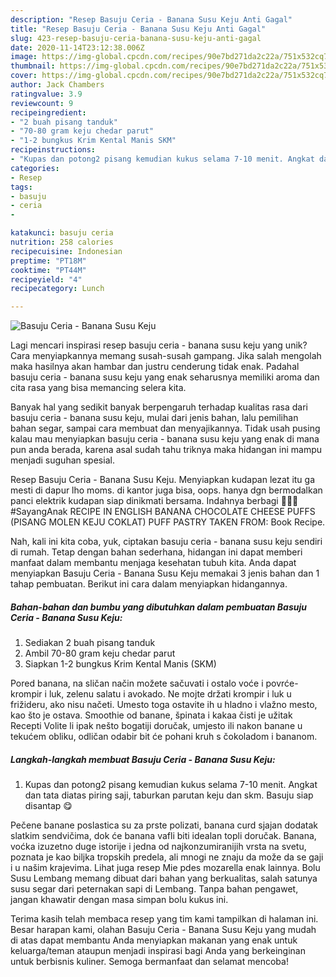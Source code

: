 ```yaml
---
description: "Resep Basuju Ceria - Banana Susu Keju Anti Gagal"
title: "Resep Basuju Ceria - Banana Susu Keju Anti Gagal"
slug: 423-resep-basuju-ceria-banana-susu-keju-anti-gagal
date: 2020-11-14T23:12:38.006Z
image: https://img-global.cpcdn.com/recipes/90e7bd271da2c22a/751x532cq70/basuju-ceria-banana-susu-keju-foto-resep-utama.jpg
thumbnail: https://img-global.cpcdn.com/recipes/90e7bd271da2c22a/751x532cq70/basuju-ceria-banana-susu-keju-foto-resep-utama.jpg
cover: https://img-global.cpcdn.com/recipes/90e7bd271da2c22a/751x532cq70/basuju-ceria-banana-susu-keju-foto-resep-utama.jpg
author: Jack Chambers
ratingvalue: 3.9
reviewcount: 9
recipeingredient:
- "2 buah pisang tanduk"
- "70-80 gram keju chedar parut"
- "1-2 bungkus Krim Kental Manis SKM"
recipeinstructions:
- "Kupas dan potong2 pisang kemudian kukus selama 7-10 menit. Angkat dan tata diatas piring saji, taburkan parutan keju dan skm. Basuju siap disantap 😋"
categories:
- Resep
tags:
- basuju
- ceria
- 

katakunci: basuju ceria  
nutrition: 258 calories
recipecuisine: Indonesian
preptime: "PT18M"
cooktime: "PT44M"
recipeyield: "4"
recipecategory: Lunch

---
```



![Basuju Ceria - Banana Susu Keju](https://img-global.cpcdn.com/recipes/90e7bd271da2c22a/751x532cq70/basuju-ceria-banana-susu-keju-foto-resep-utama.jpg)

Lagi mencari inspirasi resep basuju ceria - banana susu keju yang unik? Cara menyiapkannya memang susah-susah gampang. Jika salah mengolah maka hasilnya akan hambar dan justru cenderung tidak enak. Padahal basuju ceria - banana susu keju yang enak seharusnya memiliki aroma dan cita rasa yang bisa memancing selera kita.

Banyak hal yang sedikit banyak berpengaruh terhadap kualitas rasa dari basuju ceria - banana susu keju, mulai dari jenis bahan, lalu pemilihan bahan segar, sampai cara membuat dan menyajikannya. Tidak usah pusing kalau mau menyiapkan basuju ceria - banana susu keju yang enak di mana pun anda berada, karena asal sudah tahu triknya maka hidangan ini mampu menjadi suguhan spesial.

Resep Basuju Ceria - Banana Susu Keju. Menyiapkan kudapan lezat itu ga mesti di dapur lho moms. di kantor juga bisa, oops. hanya dgn bermodalkan panci elektrik kudapan siap dinikmati bersama. Indahnya berbagi 🤗😋😘 #SayangAnak RECIPE IN ENGLISH BANANA CHOCOLATE CHEESE PUFFS (PISANG MOLEN KEJU COKLAT) PUFF PASTRY TAKEN FROM: Book Recipe.


Nah, kali ini kita coba, yuk, ciptakan basuju ceria - banana susu keju sendiri di rumah. Tetap dengan bahan sederhana, hidangan ini dapat memberi manfaat dalam membantu menjaga kesehatan tubuh kita. Anda dapat menyiapkan Basuju Ceria - Banana Susu Keju memakai 3 jenis bahan dan 1 tahap pembuatan. Berikut ini cara dalam menyiapkan hidangannya.

<!--inarticleads1-->

##### Bahan-bahan dan bumbu yang dibutuhkan dalam pembuatan Basuju Ceria - Banana Susu Keju:

1. Sediakan 2 buah pisang tanduk
1. Ambil 70-80 gram keju chedar parut
1. Siapkan 1-2 bungkus Krim Kental Manis (SKM)


Pored banana, na sličan način možete sačuvati i ostalo voće i povrće- krompir i luk, zelenu salatu i avokado. Ne mojte držati krompir i luk u frižideru, ako nisu načeti. Umesto toga ostavite ih u hladno i vlažno mesto, kao što je ostava. Smoothie od banane, špinata i kakaa čisti je užitak Recepti Volite li ipak nešto bogatiji doručak, umjesto ili nakon banane u tekućem obliku, odličan odabir bit će pohani kruh s čokoladom i bananom. 

<!--inarticleads2-->

##### Langkah-langkah membuat Basuju Ceria - Banana Susu Keju:

1. Kupas dan potong2 pisang kemudian kukus selama 7-10 menit. Angkat dan tata diatas piring saji, taburkan parutan keju dan skm. Basuju siap disantap 😋


Pečene banane poslastica su za prste polizati, banana curd sjajan dodatak slatkim sendvičima, dok će banana vafli biti idealan topli doručak. Banana, voćka izuzetno duge istorije i jedna od najkonzumiranijih vrsta na svetu, poznata je kao biljka tropskih predela, ali mnogi ne znaju da može da se gaji i u našim krajevima. Lihat juga resep Mie pdes mozarella enak lainnya. Bolu Susu Lembang memang dibuat dari bahan yang berkualitas, salah satunya susu segar dari peternakan sapi di Lembang. Tanpa bahan pengawet, jangan khawatir dengan masa simpan bolu kukus ini. 

Terima kasih telah membaca resep yang tim kami tampilkan di halaman ini. Besar harapan kami, olahan Basuju Ceria - Banana Susu Keju yang mudah di atas dapat membantu Anda menyiapkan makanan yang enak untuk keluarga/teman ataupun menjadi inspirasi bagi Anda yang berkeinginan untuk berbisnis kuliner. Semoga bermanfaat dan selamat mencoba!
